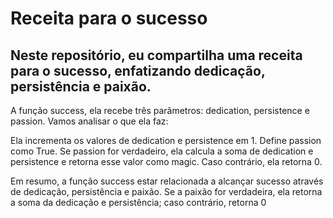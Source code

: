 # Receita para o sucesso

## **Neste repositório, eu compartilha uma receita para o sucesso, enfatizando dedicação, persistência e paixão.** 

A função success, ela recebe três parâmetros: dedication, persistence e passion. Vamos analisar o que ela faz:

Ela incrementa os valores de dedication e persistence em 1.
Define passion como True.
Se passion for verdadeiro, ela calcula a soma de dedication e persistence e retorna esse valor como magic.
Caso contrário, ela retorna 0.

Em resumo, a função success estar relacionada a alcançar sucesso através de dedicação, persistência e paixão. Se a paixão for verdadeira, ela retorna a soma da dedicação e persistência; caso contrário, retorna 0
